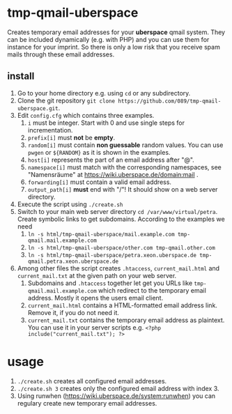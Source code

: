 # tmp-qmail-uberspace
Creates temporary email addresses for your **uberspace** qmail system. They can be included dynamically (e.g. with PHP) and you can use them for instance for your imprint. So there is only a low risk that you receive spam mails through these email addresses. 

## install
1. Go to your home directory e.g. using `cd` or any subdirectory.
1. Clone the git repository `git clone https://github.com/089/tmp-qmail-uberspace.git`.
1. Edit `config.cfg` which contains three examples. 
	1. `i` must be integer. Start with 0 and use single steps for incrementation. 
	1. `prefix[i]` must **not** be **empty**.
	1. `random[i]` must contain **non guessable** random values. You can use `pwgen` or `${RANDOM}` as it is shown in the examples. 
	1. `host[i]` represents the part of an email address after "@".
	1. `namespace[i]` must match with the corresponding namespaces, see "Namensräume" at https://wiki.uberspace.de/domain:mail .
	1. `forwarding[i]` must contain a valid email address. 
	1. `output_path[i]` **must** end with "/"! It should show on a web server directory. 
1. Execute the script using `./create.sh`
1. Switch to your main web server directory `cd /var/www/virtual/petra`. Create symbolic links to get subdomains. According to the examples we need 
	1. `ln -s html/tmp-qmail-uberspace/mail.example.com tmp-qmail.mail.example.com`
	1. `ln -s html/tmp-qmail-uberspace/other.com tmp-qmail.other.com`
	1. `ln -s html/tmp-qmail-uberspace/petra.xeon.uberspace.de tmp-qmail.petra.xeon.uberspace.de`
1. Among other files the script creates `.htaccess`, `current_mail.html` and `current_mail.txt` at the given path on your web server. 
	1. Subdomains and `.htaccess` together let get you URLs like `tmp-qmail.mail.example.com` which redirect to the temporary email address. Mostly it opens the users email client. 
	1. `current_mail.html` contains a HTML-formatted email address link. Remove it, if you do not need it. 
	1. `current_mail.txt` contains the temporary email address as plaintext. You can use it in your server scripts e.g. `<?php include("current_mail.txt"); ?>`

# usage
1. `./create.sh` creates all configured email addresses.
1. `./create.sh 3` creates only the configured email address with index 3. 
1. Using runwhen (https://wiki.uberspace.de/system:runwhen) you can regulary create new temporary email addresses. 



